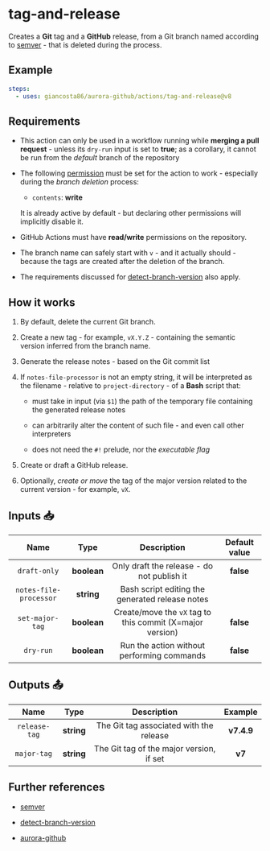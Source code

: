 # tag-and-release

Creates a **Git** tag and a **GitHub** release, from a Git branch named according to [semver](https://semver.org/) - that is deleted during the process.

## Example

```yaml
steps:
  - uses: giancosta86/aurora-github/actions/tag-and-release@v8
```

## Requirements

- This action can only be used in a workflow running while **merging a pull request** - unless its `dry-run` input is set to **true**; as a corollary, it cannot be run from the _default_ branch of the repository

- The following [permission](https://docs.github.com/en/actions/writing-workflows/choosing-what-your-workflow-does/controlling-permissions-for-github_token) must be set for the action to work - especially during the _branch deletion_ process:

  - `contents`: **write**

  It is already active by default - but declaring other permissions will implicitly disable it.

- GitHub Actions must have **read/write** permissions on the repository.

- The branch name can safely start with `v` - and it actually should - because the tags are created after the deletion of the branch.

- The requirements discussed for [detect-branch-version](../detect-branch-version/README.md) also apply.

## How it works

1. By default, delete the current Git branch.

1. Create a new tag - for example, `vX.Y.Z` - containing the semantic version inferred from the branch name.

1. Generate the release notes - based on the Git commit list

1. If `notes-file-processor` is not an empty string, it will be interpreted as the filename - relative to `project-directory` - of a **Bash** script that:

   - must take in input (via `$1`) the path of the temporary file containing the generated release notes

   - can arbitrarily alter the content of such file - and even call other interpreters

   - does not need the `#!` prelude, nor the _executable flag_

1. Create or draft a GitHub release.

1. Optionally, _create or move_ the tag of the major version related to the current version - for example, `vX`.

## Inputs 📥

|          Name          |    Type     |                        Description                        | Default value |
| :--------------------: | :---------: | :-------------------------------------------------------: | :-----------: |
|      `draft-only`      | **boolean** |        Only draft the release - do not publish it         |   **false**   |
| `notes-file-processor` | **string**  |      Bash script editing the generated release notes      |               |
|    `set-major-tag`     | **boolean** | Create/move the `vX` tag to this commit (X=major version) |   **false**   |
|       `dry-run`        | **boolean** |        Run the action without performing commands         |   **false**   |

## Outputs 📤

|     Name      |    Type    |               Description                |  Example   |
| :-----------: | :--------: | :--------------------------------------: | :--------: |
| `release-tag` | **string** | The Git tag associated with the release  | **v7.4.9** |
|  `major-tag`  | **string** | The Git tag of the major version, if set |   **v7**   |

## Further references

- [semver](https://semver.org/)

- [detect-branch-version](../detect-branch-version/README.md)

- [aurora-github](../../README.md)
